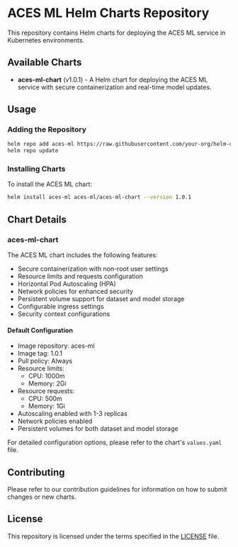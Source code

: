 # ACES ML Helm Charts Repository

This repository contains Helm charts for deploying the ACES ML service in Kubernetes environments.

## Available Charts

- **aces-ml-chart** (v1.0.1) - A Helm chart for deploying the ACES ML service with secure containerization and real-time model updates.

## Usage

### Adding the Repository

```bash
helm repo add aces-ml https://raw.githubusercontent.com/your-org/helm-charts/main/helm-charts
helm repo update
```

### Installing Charts

To install the ACES ML chart:

```bash
helm install aces-ml aces-ml/aces-ml-chart --version 1.0.1
```

## Chart Details

### aces-ml-chart

The ACES ML chart includes the following features:

- Secure containerization with non-root user settings
- Resource limits and requests configuration
- Horizontal Pod Autoscaling (HPA)
- Network policies for enhanced security
- Persistent volume support for dataset and model storage
- Configurable ingress settings
- Security context configurations

#### Default Configuration

- Image repository: aces-ml
- Image tag: 1.0.1
- Pull policy: Always
- Resource limits:
  - CPU: 1000m
  - Memory: 2Gi
- Resource requests:
  - CPU: 500m 
  - Memory: 1Gi
- Autoscaling enabled with 1-3 replicas
- Network policies enabled
- Persistent volumes for both dataset and model storage

For detailed configuration options, please refer to the chart's `values.yaml` file.

## Contributing

Please refer to our contribution guidelines for information on how to submit changes or new charts.

## License

This repository is licensed under the terms specified in the [LICENSE](LICENSE) file.